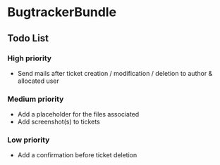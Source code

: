 BugtrackerBundle
================

Todo List
---------

### High priority

- Send mails after ticket creation / modification / deletion to author & allocated user

### Medium priority

- Add a placeholder for the files associated
- Add screenshot(s) to tickets

### Low priority

- Add a confirmation before ticket deletion
